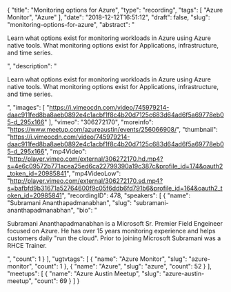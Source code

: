 {
  "title": "Monitoring options for Azure",
  "type": "recording",
  "tags": [
    "Azure Monitor",
    "Azure"
  ],
  "date": "2018-12-12T16:51:12",
  "draft": false,
  "slug": "monitoring-options-for-azure",
  "abstract": "<p>Learn what options exist for monitoring workloads in Azure using Azure native tools. What monitoring options exist for Applications, infrastructure, and time series.</p>",
  "description": "<p>Learn what options exist for monitoring workloads in Azure using Azure native tools. What monitoring options exist for Applications, infrastructure, and time series.</p>",
  "images": [
    "https://i.vimeocdn.com/video/745979214-daac911fed8ba8aeb0892e4c1acbf1f8c4b20d7125c683d64ad6f5a69778eb05-d_295x166"
  ],
  "vimeo": "306272170",
  "moreinfo": "https://www.meetup.com/azureaustin/events/256066908/",
  "thumbnail": "https://i.vimeocdn.com/video/745979214-daac911fed8ba8aeb0892e4c1acbf1f8c4b20d7125c683d64ad6f5a69778eb05-d_295x166",
  "mp4Video": "http://player.vimeo.com/external/306272170.hd.mp4?s=4e6c09572b771acea25ed6ca22799390a19c387c&profile_id=174&oauth2_token_id=20985841",
  "mp4VideoLow": "http://player.vimeo.com/external/306272170.sd.mp4?s=bafbfd9b31671a52764600f9c05f6ddb6fd791b6&profile_id=164&oauth2_token_id=20985841",
  "recordingID": 478,
  "speakers": [
    {
      "name": "Subramani Ananthapadmanabhan",
      "slug": "subramani-ananthapadmanabhan",
      "bio": "<p>Subramani Ananthapadmanabhan is a Microsoft Sr. Premier Field Engeineer focused on Azure. He has over 15 years monitoring experience and helps customers daily \"run the cloud\". Prior to joining Microsoft Subramani was a RHCE Trainer.</p>",
      "count": 1
    }
  ],
  "ugtvtags": [
    {
      "name": "Azure Monitor",
      "slug": "azure-monitor",
      "count": 1
    },
    {
      "name": "Azure",
      "slug": "azure",
      "count": 52
    }
  ],
  "meetups": [
    {
      "name": "Azure Austin Meetup",
      "slug": "azure-austin-meetup",
      "count": 69
    }
  ]
}